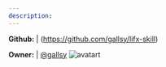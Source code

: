 ```yaml
---
description: 
---
```



**Github:** | (https://github.com/gallsy/lifx-skill)

**Owner:** | [@gallsy](https://github.com/gallsy) ![avatart](https://avatars2.githubusercontent.com/u/7742408?v=4)

